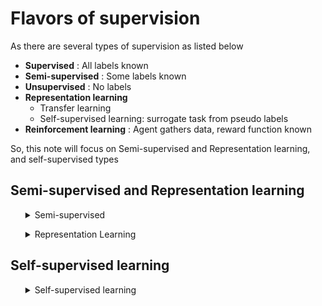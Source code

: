 # Flavors of supervision

As there are several types of supervision as listed below

- **Supervised** : All labels known 
- **Semi-supervised** : Some labels known
- **Unsupervised** : No labels
- **Representation learning**
  - Transfer learning
  - Self-supervised learning: surrogate task from pseudo labels
- **Reinforcement learning** : Agent gathers data, reward function known

So, this note will focus on Semi-supervised and Representation learning, and self-supervised types
    
## Semi-supervised and Representation learning

<ul><details>
<summary> Semi-supervised </summary>
Some labels known

### Idea 1: Bootstrapping with self-training

- Use a trained classifier on new data to get fake labels
- Filter data with high scores (confidence estimate)
- Train/ adapt with filtered data

**Caveats:**

 - Scores cannot be trusted (ranking can be trusted)
 - Learning from same errorful data
 - If new data is quite different from the data used to train the classifier, classifier performance is bad 

### Idea 2: Tri-training

- Train 3 models with different subset of source data, if two models agree on a label on target data, add this data to train the third
- If all three models agree, it might be an easy data point, not so useful, only use data when two agree and the third disagree, by putting the
  data to the third people who disagree to learn them **(Tri-training with disagreement)**


### Note on label
- Psuedo labal (further reading on [Google 's Pseudo Label Is Better Than Human Label](https://arxiv.org/pdf/2203.12668.pdf))
- Soft label: A:80% B:20% this is the new way of labels that modern techniques try to use instead of hard label (k-mean vs GMM)


</ul></details>



<ul><details>
<summary> Representation Learning </summary>
        
 ## **Finding a magical function f()**  

###  use a supervised model and extract hidden values from the network <br>
    
**Drawbacks**: need labelled data

### use unsupervised (Autoencoder)

the concept is encoding itself then decoding itself, after that train network with L2 loss calculated from input and output as picture shown below

![Alt text](https://github.com/RadchaneepornC/DeepLearning/blob/main/images/Autoencoder.png)

**There are many ways to help with a supervised task e.g. recognition**

- Append the input with the code from the encoder
- Stick a classifier on top of the encode (can even be a linear classifier-liner probe)
- Used for pretaining a network <br>
  



<ul><details>
    <summary> Transfer Learning </summary>
  
- The concept of transfer learning is utilizing the trained network captured good representation to initialize a new network for a different tasks
- The way we take the networks trained on a different domain for a different source task to adapt it to our domain for our target tasks called **fine-tune**
        
</details></ul>
</ul></details>

##  Self-supervised learning
<ul><details>
<summary> Self-supervised learning </summary>
Some labels known

Surrogate task from pseudo labels<br>

the concept is 
- adding noise and want the model to answer the same answer
- unsupervised data use consistency concept, learn by supervised loss

**GPT** is one of self-supervised learning that train to predict next word

 ### Contrastive Learning 

Disclaimer: multiple communities working on similar concepts but different names

- **Consistency training**

Use data to predict something obtained loss, and bring the same data pass the augmentation process to get the loss, we want these two loss having the same(consistency) because it comes from the same data, in the other words: "things same in the input, should same in the output" 

![Alt text](https://github.com/RadchaneepornC/DeepLearning/blob/main/images/ConsistencyTraining.png)


- **Contrastive training**
Get rid of different things 

![Alt text](https://github.com/RadchaneepornC/DeepLearning/blob/main/images/ContrastiveTraining.png)


### Deep face verification

#### 1. use **PCA**
#### 2. [Recently] use **Contrastive Learning** to make a function(neural network) that change face image to vector

- **Triplet loss(2015)**:
Want eucidian distance between Positive and Anchor less than distance between Negative and Anchor, because we want to minimize the triplet loss that calculate from this formula and the larger negative diff term, the smaller the triple loss

![Alt text](https://github.com/RadchaneepornC/DeepLearning/blob/main/images/TripletLoss.png)

- **NCE (Noise constastive estimation) loss(2015)**
  <br>

  Random negative sample to calculate
> Max LogP(data) - Log P(noise or negative samples)

**Ex** If the data is "This is a pen"

we want **P(pen) > P(pencil)**, this is the same as concept used to train word embedding such as Word2Vec, too many classes in the softmax output

- **InfoNCE (2018)** 
    - conduct a softmax with an amount of minibatch, it is quite similar to N-pair loss (2016)
    - use a softmax-like function to keep positive together and push negative away

![Alt text](https://github.com/RadchaneepornC/DeepLearning/blob/main/images/InfoNCE.png)

- **Soft Nearest Neighbor Loss(2019)**
    - can have more than positive sample in minibatch
![Alt text](images/SoftNearestNeighborLoss.png)


- **Angular Margin/ Consine distance** Aspect


- **Centor loss(2016)**

![ALt text](https://github.com/RadchaneepornC/DeepLearning/blob/main/images/CenterLoss.png)
 
**Key details to make Contrastive Learning work**

1. Large batch size make this technique works since the more negative sample, the more precise of direction
2. Temperature need to be tuned, normally value more than 1
3. Hard/semi-hard negative mining is matters (Hard negative means the sample that really close to positive), the harder negative, the better model is trained
4. Augmentation on the anchor and positive (consistency training)
5. Other improvement includes - adding classification loss (CE/softmax loss)


</ul></details>



